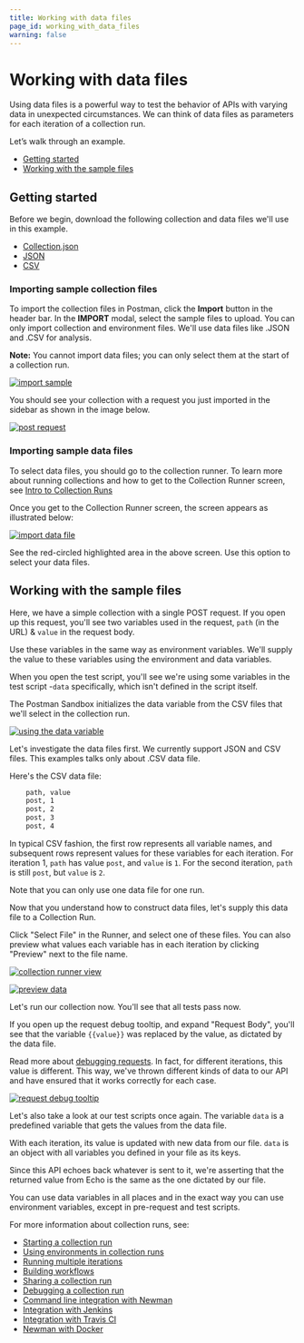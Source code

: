 ```yaml
---
title: Working with data files
page_id: working_with_data_files
warning: false
---
```


# Working with data files

Using data files is a powerful way to test the behavior of APIs with varying data in unexpected circumstances. We can think of data files as parameters for each iteration of a collection run.

Let’s walk through an example.

* [Getting started](working_with_data_files.md#getting-started)
* [Working with the sample files](working_with_data_files.md#working-with-the-sample-files)

## Getting started

Before we begin, download the following collection and data files we'll use in this example.

* [Collection.json](https://s3.amazonaws.com/postman-static-getpostman-com/postman-docs/58533790.json)
* [JSON](https://s3.amazonaws.com/postman-static-getpostman-com/postman-docs/58702589.json)
* [CSV](https://s3.amazonaws.com/postman-static-getpostman-com/postman-docs/58702574.csv)

### Importing sample collection files

To import the collection files in Postman, click the **Import** button in the header bar. In the **IMPORT** modal, select the sample files to upload. You can only import collection and environment files. We'll use data files like .JSON and .CSV for analysis.

**Note:** You cannot import data files; you can only select them at the start of a collection run.

[![import sample](https://s3.amazonaws.com/postman-static-getpostman-com/postman-docs/working_with_datafiles/import_sample.png)](https://s3.amazonaws.com/postman-static-getpostman-com/postman-docs/working_with_datafiles/import_sample.png)

You should see your collection with a request you just imported in the sidebar as shown in the image below.

[![post request](https://s3.amazonaws.com/postman-static-getpostman-com/postman-docs/working_with_datafiles/post_request.png)](https://s3.amazonaws.com/postman-static-getpostman-com/postman-docs/working_with_datafiles/post_request.png)

### Importing sample data files

To select data files, you should go to the collection runner. To learn more about running collections and how to get to the Collection Runner screen, see [Intro to Collection Runs](postman/collection_runs/intro_to_collection_runs.md)

Once you get to the Collection Runner screen, the screen appears as illustrated below:

[![import data file](https://s3.amazonaws.com/postman-static-getpostman-com/postman-docs/working_with_datafiles/collection_runner_open.png)](https://s3.amazonaws.com/postman-static-getpostman-com/postman-docs/working_with_datafiles/collection_runner_open.png)

See the red-circled highlighted area in the above screen. Use this option to select your data files.

## Working with the sample files

Here, we have a simple collection with a single POST request. If you open up this request, you'll see two variables used in the request, `path` \(in the URL\) & `value` in the request body.

Use these variables in the same way as environment variables. We'll supply the value to these variables using the environment and data variables.

When you open the test script, you'll see we're using some variables in the test script -`data` specifically, which isn't defined in the script itself.

The Postman Sandbox initializes the data variable from the CSV files that we'll select in the collection run.

[![using the data variable](https://s3.amazonaws.com/postman-static-getpostman-com/postman-docs/working_with_datafiles/using_the_data_variable.png)](https://s3.amazonaws.com/postman-static-getpostman-com/postman-docs/working_with_datafiles/using_the_data_variable.png)

Let's investigate the data files first. We currently support JSON and CSV files. This examples talks only about .CSV data file.

Here's the CSV data file:

```bash
    path, value
    post, 1
    post, 2
    post, 3
    post, 4
```

In typical CSV fashion, the first row represents all variable names, and subsequent rows represent values for these variables for each iteration. For iteration 1, `path` has value `post`, and `value` is `1`. For the second iteration, `path` is still `post`, but `value` is `2`.

Note that you can only use one data file for one run.

Now that you understand how to construct data files, let's supply this data file to a Collection Run.

Click "Select File" in the Runner, and select one of these files. You can also preview what values each variable has in each iteration by clicking "Preview" next to the file name.

[![collection runner view](https://s3.amazonaws.com/postman-static-getpostman-com/postman-docs/working_with_datafiles/collection_runner_view.png)](https://s3.amazonaws.com/postman-static-getpostman-com/postman-docs/working_with_data_files/collection_runner_view.png)

[![preview data](https://s3.amazonaws.com/postman-static-getpostman-com/postman-docs/working_with_datafiles/preview_data.png)](https://s3.amazonaws.com/postman-static-getpostman-com/postman-docs/working_with_data_files/preview_data.png)

Let's run our collection now. You'll see that all tests pass now.

If you open up the request debug tooltip, and expand "Request Body", you'll see that the variable `{{value}}` was replaced by the value, as dictated by the data file.

Read more about [debugging requests](postman/collection_runs/debugging_a_collection_run.md). In fact, for different iterations, this value is different. This way, we've thrown different kinds of data to our API and have ensured that it works correctly for each case.

[![request debug tooltip](https://s3.amazonaws.com/postman-static-getpostman-com/postman-docs/working_with_datafiles/request_debug_tooltip.png)](https://s3.amazonaws.com/postman-static-getpostman-com/postman-docs/working_with_datafiles/request_debug_tooltip.png)

Let's also take a look at our test scripts once again. The variable `data` is a predefined variable that gets the values from the data file.

With each iteration, its value is updated with new data from our file. `data` is an object with all variables you defined in your file as its keys.

Since this API echoes back whatever is sent to it, we're asserting that the returned value from Echo is the same as the one dictated by our file.

You can use data variables in all places and in the exact way you can use environment variables, except in pre-request and test scripts.

For more information about collection runs, see:

* [Starting a collection run](postman/collection_runs/starting_a_collection_run.md)
* [Using environments in collection runs](postman/collection_runs/using_environments_in_collection_runs.md)
* [Running multiple iterations](postman/collection_runs/running_multiple_iterations.md)
* [Building workflows](postman/collection_runs/building_workflows.md)
* [Sharing a collection run](postman/collection_runs/sharing_a_collection_run.md)
* [Debugging a collection run](postman/collection_runs/debugging_a_collection_run.md)
* [Command line integration with Newman](postman/collection_runs/command_line_integration_with_newman.md)
* [Integration with Jenkins](postman/collection_runs/integration_with_jenkins.md)
* [Integration with Travis CI](postman/collection_runs/integration_with_travis.md)
* [Newman with Docker](postman/collection_runs/newman_with_docker.md)

